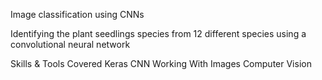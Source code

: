 Image classification using CNNs

Identifying the plant seedlings species from 12 different species using a convolutional neural network

Skills & Tools Covered
Keras
CNN
Working With Images
Computer Vision
